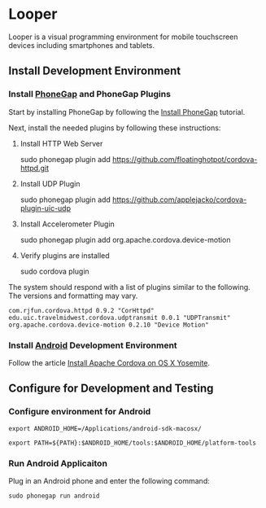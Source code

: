 # Looper

Looper is a visual programming environment for mobile touchscreen devices including smartphones and tablets.

## Install Development Environment

### Install [PhoneGap](http://phonegap.com/) and PhoneGap Plugins

Start by installing PhoneGap by following the [Install PhoneGap](http://phonegap.com/install/) tutorial.

Next, install the needed plugins by following these instructions:

1. Install HTTP Web Server

    sudo phonegap plugin add https://github.com/floatinghotpot/cordova-httpd.git

2. Install UDP Plugin

    sudo phonegap plugin add https://github.com/applejacko/cordova-plugin-uic-udp

3. Install Accelerometer Plugin

    sudo phonegap plugin add org.apache.cordova.device-motion

4. Verify plugins are installed

	sudo cordova plugin

The system should respond with a list of plugins similar to the following. The versions and formatting may vary.

	com.rjfun.cordova.httpd 0.9.2 "CorHttpd"
	edu.uic.travelmidwest.cordova.udptransmit 0.0.1 "UDPTransmit"
	org.apache.cordova.device-motion 0.2.10 "Device Motion"

### Install [Android](http://phonegap.com/) Development Environment

Follow the article [Install Apache Cordova on OS X Yosemite](http://whatdafox.com/install-apache-cordova-on-os-x-yosemite/).

## Configure for Development and Testing

### Configure environment for Android

    export ANDROID_HOME=/Applications/android-sdk-macosx/

    export PATH=${PATH}:$ANDROID_HOME/tools:$ANDROID_HOME/platform-tools

### Run Android Applicaiton

Plug in an Android phone and enter the following command:

    sudo phonegap run android